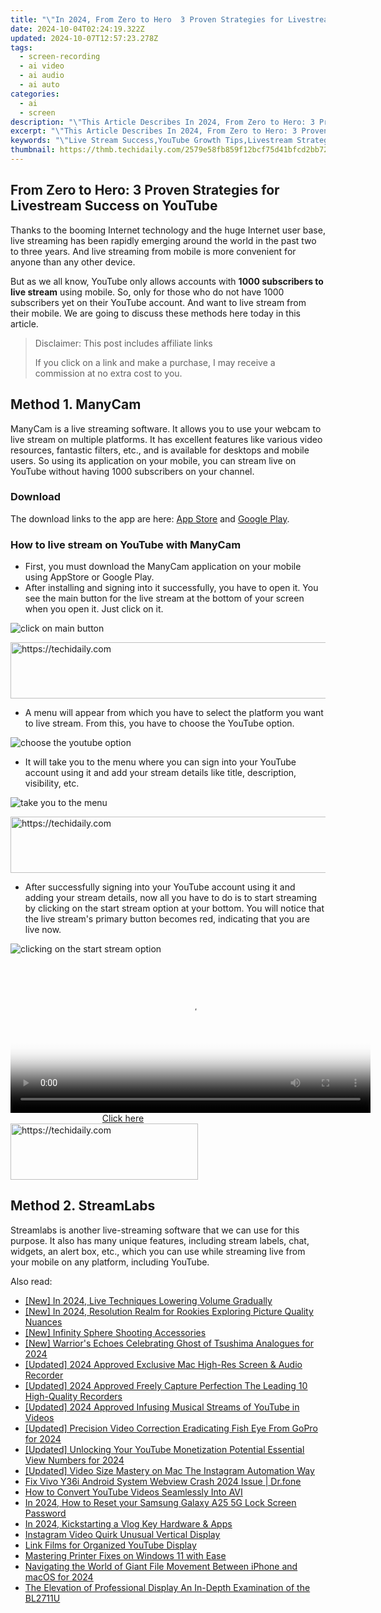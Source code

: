 ```yaml
---
title: "\"In 2024, From Zero to Hero  3 Proven Strategies for Livestream Success on YouTube\""
date: 2024-10-04T02:24:19.322Z
updated: 2024-10-07T12:57:23.278Z
tags: 
  - screen-recording
  - ai video
  - ai audio
  - ai auto
categories: 
  - ai
  - screen
description: "\"This Article Describes In 2024, From Zero to Hero: 3 Proven Strategies for Livestream Success on YouTube\""
excerpt: "\"This Article Describes In 2024, From Zero to Hero: 3 Proven Strategies for Livestream Success on YouTube\""
keywords: "\"Live Stream Success,YouTube Growth Tips,Livestream Strategy Hacks,Zero to Hero Strategies,Proven Youtube Views,Effective Livestreaming,Achieve High-Views YouTube\""
thumbnail: https://thmb.techidaily.com/2579e58fb859f12bcf75d41bfcd2bb7289ef81a099867df0bbc5e1bf070a408f.jpg
---
```


## From Zero to Hero: 3 Proven Strategies for Livestream Success on YouTube

Thanks to the booming Internet technology and the huge Internet user base, live streaming has been rapidly emerging around the world in the past two to three years. And live streaming from mobile is more convenient for anyone than any other device.

But as we all know, YouTube only allows accounts with **1000 subscribers to live stream** using mobile. So, only for those who do not have 1000 subscribers yet on their YouTube account. And want to live stream from their mobile. We are going to discuss these methods here today in this article.

>  Disclaimer: This post includes affiliate links
>
>  If you click on a link and make a purchase, I may receive a commission at no extra cost to you.
>

## Method 1\. ManyCam

ManyCam is a live streaming software. It allows you to use your webcam to live stream on multiple platforms. It has excellent features like various video resources, fantastic filters, etc., and is available for desktops and mobile users. So using its application on your mobile, you can stream live on YouTube without having 1000 subscribers on your channel.

### Download

The download links to the app are here: [App Store](https://apps.apple.com/us/app/manycam/id1112694921?ls=1) and [Google Play](https://play.google.com/store/apps/details?id=com.visicommedia.manycam).

### How to live stream on YouTube with ManyCam

* First, you must download the ManyCam application on your mobile using AppStore or Google Play.
* After installing and signing into it successfully, you have to open it. You see the main button for the live stream at the bottom of your screen when you open it. Just click on it.

![click on main button](https://images.wondershare.com/filmora/article-images/2022/12/live-stream-1.jpg)

<!-- affiliate ads begin -->
<a href="https://aligracehair.sjv.io/c/5597632/2087267/19272" target="_top" id="2087267">
  <img src="//a.impactradius-go.com/display-ad/19272-2087267" border="0" alt="https://techidaily.com" width="728" height="90"/>
</a>
<img height="0" width="0" src="https://aligracehair.sjv.io/i/5597632/2087267/19272" style="position:absolute;visibility:hidden;" border="0" />
<!-- affiliate ads end -->

* A menu will appear from which you have to select the platform you want to live stream. From this, you have to choose the YouTube option.

![choose the youtube option](https://images.wondershare.com/filmora/article-images/2022/12/live-stream-2.jpg)

* It will take you to the menu where you can sign into your YouTube account using it and add your stream details like title, description, visibility, etc.

![take you to the menu](https://images.wondershare.com/filmora/article-images/2022/12/live-stream-3.jpg)

<!-- affiliate ads begin -->
<a href="https://ephamedtechinc.pxf.io/c/5597632/2136612/26400" target="_top" id="2136612">
  <img src="//a.impactradius-go.com/display-ad/26400-2136612" border="0" alt="https://techidaily.com" width="728" height="90"/>
</a>
<img height="0" width="0" src="https://ephamedtechinc.pxf.io/i/5597632/2136612/26400" style="position:absolute;visibility:hidden;" border="0" />
<!-- affiliate ads end -->

* After successfully signing into your YouTube account using it and adding your stream details, now all you have to do is to start streaming by clicking on the start stream option at your bottom. You will notice that the live stream's primary button becomes red, indicating that you are live now.

![clicking on the start stream option](https://images.wondershare.com/filmora/article-images/2022/12/live-stream-4.jpg)

<!-- affiliate ads begin -->
<span id="1993650">
					<video width="576" height="240" style="cursor:pointer"
           poster="//a.impactradius-go.com/display-clicktoplayimage/1993650.png"
           onclick="if(!this.playClicked){this.play();this.setAttribute('controls',true);this.playClicked=true;}">
	   <source src="//a.impactradius-go.com/display-ad/22993-1993650">
	   <img src="//a.impactradius-go.com/display-clicktoplayimage/1993650.png" style="border: none; height: 100%; width: 100%; object-fit: contain">
	</video>
	<div style="width:360px;text-align:center"><a href="javascript:window.open(decodeURIComponent('https%3A%2F%2Fhomestyler.sjv.io%2Fc%2F5597632%2F1993650%2F22993'), '_blank');void(0);">Click here</a></div>
</span>
<img height="0" width="0" src="https://imp.pxf.io/i/5597632/1993650/22993" style="position:absolute;visibility:hidden;" border="0" />
<!-- affiliate ads end -->

<!-- affiliate ads begin -->
<a href="https://aligracehair.sjv.io/c/5597632/1896555/19272" target="_top" id="1896555">
  <img src="//a.impactradius-go.com/display-ad/19272-1896555" border="0" alt="https://techidaily.com" width="300" height="90"/>
</a>
<img height="0" width="0" src="https://aligracehair.sjv.io/i/5597632/1896555/19272" style="position:absolute;visibility:hidden;" border="0" />
<!-- affiliate ads end -->

## Method 2\. StreamLabs

Streamlabs is another live-streaming software that we can use for this purpose. It also has many unique features, including stream labels, chat, widgets, an alert box, etc., which you can use while streaming live from your mobile on any platform, including YouTube.


<ins class="adsbygoogle"
     style="display:block"
     data-ad-format="autorelaxed"
     data-ad-client="ca-pub-7571918770474297"
     data-ad-slot="1223367746"></ins>



<ins class="adsbygoogle"
     style="display:block"
     data-ad-client="ca-pub-7571918770474297"
     data-ad-slot="8358498916"
     data-ad-format="auto"
     data-full-width-responsive="true"></ins>


<span class="atpl-alsoreadstyle">Also read:</span>
<div><ul>
<li><a href="https://fox-friendly.techidaily.com/new-in-2024-live-techniques-lowering-volume-gradually/"><u>[New] In 2024, Live Techniques Lowering Volume Gradually</u></a></li>
<li><a href="https://fox-links.techidaily.com/new-in-2024-resolution-realm-for-rookies-exploring-picture-quality-nuances/"><u>[New] In 2024, Resolution Realm for Rookies Exploring Picture Quality Nuances</u></a></li>
<li><a href="https://fox-friendly.techidaily.com/new-infinity-sphere-shooting-accessories/"><u>[New] Infinity Sphere Shooting Accessories</u></a></li>
<li><a href="https://remote-screen-capture.techidaily.com/new-warriors-echoes-celebrating-ghost-of-tsushima-analogues-for-2024/"><u>[New] Warrior's Echoes Celebrating Ghost of Tsushima Analogues for 2024</u></a></li>
<li><a href="https://video-screen-grab.techidaily.com/updated-2024-approved-exclusive-mac-high-res-screen-and-audio-recorder/"><u>[Updated] 2024 Approved Exclusive Mac High-Res Screen & Audio Recorder</u></a></li>
<li><a href="https://video-capture.techidaily.com/updated-2024-approved-freely-capture-perfection-the-leading-10-high-quality-recorders/"><u>[Updated] 2024 Approved Freely Capture Perfection The Leading 10 High-Quality Recorders</u></a></li>
<li><a href="https://fox-friendly.techidaily.com/updated-2024-approved-infusing-musical-streams-of-youtube-in-videos/"><u>[Updated] 2024 Approved Infusing Musical Streams of YouTube in Videos</u></a></li>
<li><a href="https://fox-friendly.techidaily.com/updated-precision-video-correction-eradicating-fish-eye-from-gopro-for-2024/"><u>[Updated] Precision Video Correction Eradicating Fish Eye From GoPro for 2024</u></a></li>
<li><a href="https://youtube-tips.techidaily.com/ed-unlocking-your-youtube-monetization-potential-essential-view-numbers-for-2024/"><u>[Updated] Unlocking Your YouTube Monetization Potential Essential View Numbers for 2024</u></a></li>
<li><a href="https://instagram-video-recordings.techidaily.com/updated-video-size-mastery-on-mac-the-instagram-automation-way/"><u>[Updated] Video Size Mastery on Mac The Instagram Automation Way</u></a></li>
<li><a href="https://howto.techidaily.com/fix-vivo-y36i-android-system-webview-crash-2024-issue-drfone-by-drfone-fix-android-problems-fix-android-problems/"><u>Fix Vivo Y36i Android System Webview Crash 2024 Issue | Dr.fone</u></a></li>
<li><a href="https://youtube-clips.techidaily.com/how-to-convert-youtube-videos-seamlessly-into-avi/"><u>How to Convert YouTube Videos Seamlessly Into AVI</u></a></li>
<li><a href="https://android-unlock.techidaily.com/in-2024-how-to-reset-your-samsung-galaxy-a25-5g-lock-screen-password-by-drfone-android/"><u>In 2024, How to Reset your Samsung Galaxy A25 5G Lock Screen Password</u></a></li>
<li><a href="https://fox-friendly.techidaily.com/in-2024-kickstarting-a-vlog-key-hardware-and-apps/"><u>In 2024, Kickstarting a Vlog Key Hardware & Apps</u></a></li>
<li><a href="https://fox-friendly.techidaily.com/instagram-video-quirk-unusual-vertical-display/"><u>Instagram Video Quirk Unusual Vertical Display</u></a></li>
<li><a href="https://fox-friendly.techidaily.com/link-films-for-organized-youtube-display/"><u>Link Films for Organized YouTube Display</u></a></li>
<li><a href="https://windows11.techidaily.com/mastering-printer-fixes-on-windows-11-with-ease/"><u>Mastering Printer Fixes on Windows 11 with Ease</u></a></li>
<li><a href="https://fox-friendly.techidaily.com/navigating-the-world-of-giant-file-movement-between-iphone-and-macos-for-2024/"><u>Navigating the World of Giant File Movement Between iPhone and macOS for 2024</u></a></li>
<li><a href="https://fox-friendly.techidaily.com/the-elevation-of-professional-display-an-in-depth-examination-of-the-bl2711u/"><u>The Elevation of Professional Display An In-Depth Examination of the BL2711U</u></a></li>
</ul></div>

